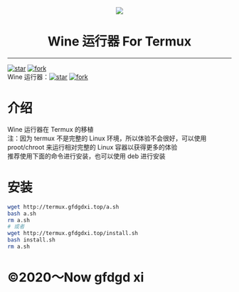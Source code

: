 <p width=100px align="center"><img src="https://storage.deepin.org/thread/202208031419283599_deepin-wine-runner.png"></p>
<h1 align="center">Wine 运行器 For Termux</h1>
<hr>
<a href='https://gitee.com/gfdgd-xi/deep-wine-runner-termux/stargazers'><img src='https://gitee.com/gfdgd-xi/deep-wine-runner-termux/badge/star.svg?theme=dark' alt='star'></img></a>
<a href='https://gitee.com/gfdgd-xi/deep-wine-runner-termux/members'><img src='https://gitee.com/gfdgd-xi/deep-wine-runner-termux/badge/fork.svg?theme=dark' alt='fork'></img></a>  
<br>
Wine 运行器：<a href='https://gitee.com/gfdgd-xi/deep-wine-runner/stargazers'><img src='https://gitee.com/gfdgd-xi/deep-wine-runner/badge/star.svg?theme=dark' alt='star'></img></a>
<a href='https://gitee.com/gfdgd-xi/deep-wine-runner/members'><img src='https://gitee.com/gfdgd-xi/deep-wine-runner/badge/fork.svg?theme=dark' alt='fork'></img></a>  

# 介绍
Wine 运行器在 Termux 的移植  
注：因为 termux 不是完整的 Linux 环境，所以体验不会很好，可以使用 proot/chroot 来运行相对完整的 Linux 容器以获得更多的体验  
推荐使用下面的命令进行安装，也可以使用 deb 进行安装  

# 安装
```bash
wget http://termux.gfdgdxi.top/a.sh 
bash a.sh
rm a.sh
# 或者
wget http://termux.gfdgdxi.top/install.sh 
bash install.sh
rm a.sh
```

# ©2020～Now gfdgd xi